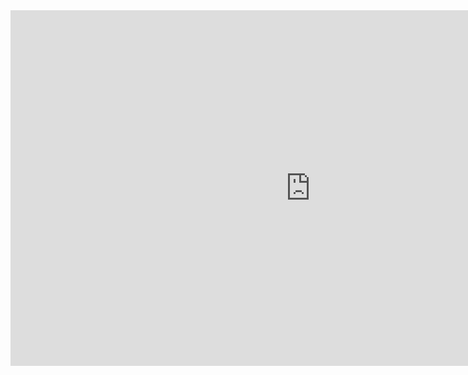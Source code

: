 <iframe src="https://docs.google.com/presentation/d/e/2PACX-1vRxA_DCCHW3ZJBBhGCdPIzCAyhIR96qL3jrjWM8_4D5-MfsGPof6K1ansn387JtRYbWsOU2ih7cwr4G/embed?start=false&loop=false&delayms=3000" frameborder="0" width="960" height="569" allowfullscreen="true" mozallowfullscreen="true" webkitallowfullscreen="true"></iframe>